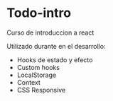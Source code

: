 # Todo-intro
Curso de introduccion a react

Utilizado durante en el desarrollo:
- Hooks de estado y efecto
- Custom hooks
- LocalStorage
- Context
- CSS Responsive

